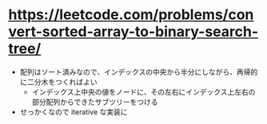 # https://leetcode.com/problems/convert-sorted-array-to-binary-search-tree/

- 配列はソート済みなので、インデックスの中央から半分にしながら、再帰的に二分木をつくればよい
  - インデックス上中央の値をノードに、その左右にインデックス上左右の部分配列からできたサブツリーをつける
- せっかくなので iterative な実装に
